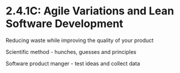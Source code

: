 # 2.4.1C: Agile Variations and Lean Software Development

Reducing waste while improving the quality of your product

Scientific method - hunches, guesses and principles

Software  product manger - test ideas and collect data
